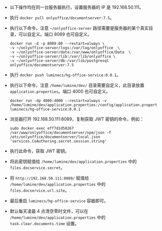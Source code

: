 * 以下操作均在同一台服务器执行，设置服务器的 IP 是 192.168.50.111。
* 执行 `docker pull onlyoffice/documentserver:7.5`。
* 执行以下命令，注意 `~/onlyoffice-server` 路径需要是服务器的某个真实目录，可以自定义。端口 8089 也可自定义。

    ```shell
    docker run -d -p 8089:80 --restart=always \
    -v ~/onlyoffice-server/logs:/var/log/onlyoffice  \
    -v ~/onlyoffice-server/data:/var/www/onlyoffice/Data  \
    -v ~/onlyoffice-server/lib:/var/lib/onlyoffice \
    -v ~/onlyoffice-server/db:/var/lib/postgresql onlyoffice/documentserver:7.5
    ```

* 执行 `docker push luminecs/hg-office-service:0.0.1`。
* 执行以下命令，注意 `/home/lumine/dev/` 目录需要自定义，此目录放置 `application.properties`。端口 4000 也可自定义。

    ```shell
    docker run -dp 4000:4000 --restart=always -v /home/lumine/dev/application.properties:/config/application.properties luminecs/hg-office-service:0.0.1
    ```
   
* 浏览器打开 192.168.50.111:8089，复制获取 JWT 密钥的命令，例如：

    ```shell
    sudo docker exec eff7d1d58267 /var/www/onlyoffice/documentserver/npm/json -f /etc/onlyoffice/documentserver/local.json 'services.CoAuthoring.secret.session.string'
    ```
  
* 执行此命令，获取 JWT 密钥。
* 将此密钥赋值给 `/home/lumine/dev/application.properties` 中的 `files.docservice.secret`。
* 将 `http://192.168.50.111:8089/` 赋值给 `/home/lumine/dev/application.properties` 中的 `files.docservice.url.site`。
* 最后重启 `luminecs/hg-office-service` 容器即可。
* 默认每天凌晨 4 点清空零时文件，可以在 `/home/lumine/dev/application.properties` 中的 `task.clear.documents.time` 设置。